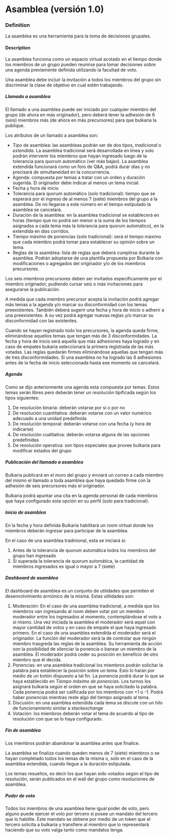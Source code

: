 Asamblea (versión 1.0)
======

### Definition
La asamblea es una herramienta para la toma de decisiones grupales. 

#### Description
La asamblea funciona como un espacio virtual acotado en el tiempo donde los miembros de un grupo pueden reunirse para tomar decisiones sobre una agenda previamente definida utilizando la facultad de voto.

Una asamblea debe incluir la invitación a todos los miembros del grupo sin discriminar la clase de objetivo en cual estén trabajando. 

##### Llamado a asamblea
El llamado a una asamblea puede ser iniciado por cualquier miembro del grupo (de ahora en más originador), pero deberá tener la adhesión de 6 (seis) miembros más (de ahora en más precursores) para que bulkaria la publique.

Los atributos de un llamado a asamblea son:
* Tipo de asamblea: las asambleas podrán ser de dos tipos, *tradicional* o *extendida*. La asamblea tradicional será desarrollada en línea y solo podrán intervenir los miembros que hayan ingresado luego de la tolerancia para quorum automático (ver más bajao). La asamblea extendida funcionará como un foro de Q&A, podrá durar días y no precisará de simultaneidad en la concurrencia.
* Agenda: compuesta por temas a tratar con un orden y duración sugerida. El originador debe indicar al menos un tema inicial.
* Fecha y hora de inicio
* Tolerancia para quorum automático (solo tradicional): tiempo que se esperará por el ingreso de al menos 7 (siete) miembros del grupo a la asamblea. De no llegarse a este número en el tiempo estipulado la asamblea se cancelará.
* Duración de la asamblea: en la asamblea tradicional se establecerá en horas (tiempo que no podrá ser menor a la suma de los tiempos asignados a cada tema más la tolerancia para quorum automático), en la extendida en días corridos.
* Tiempo máximo de ponencias (solo tradicional): será el tiempo máximo que cada miembro podrá tomar para establecer su opinión sobre un tema.
* Reglas de la asamblea: lista de reglas que deberá cumplirse durante la asamblea. Podrán adoptarse de una plantilla propuesta por Bulkaria con modificaciones o agregados del originador y/o de los miembros precursores.

Los seis miembros precursores deben ser invitados específicamente por el miembro originador, pudiendo cursar seis o más invitaciones para asegurarse la publicación.

A medida que cada miembro precursor acepta la invitación podrá agregar más temas a la agenda y/o marcar su disconformidad con los temas preexistentes. También deberá sugerir una fecha y hora de inicio o adherir a una preexistentes. A su vez podrá agregar nuevas reglas y/o marcar su disconformidad con las existentes.

Cuando se hayan registrado todo los precursores, la agenda queda firme, eliminándose aquellos temas que tengan más de 3 disconformidades. La fecha y hora de inicio será aquella que más adhesiones haya logrado y en caso de empates bukaria seleccionará la primera registrada de las más votadas. Las reglas quedarán firmes eliminándose aquellas que tengan más de tres disconformidades. Si una asamblea no ha logrado las 6 adhesiones antes de la fecha de inicio seleccionada hasta ese momento se cancelará. 

##### Agenda
Como se dijo anteriormente una agenda esta compuesta por temas. Estos temas serán libres pero deberán tener un resolución tipificada según los tipos siguientes:

1. De resolución binaria: deberán votarse por si o por no
2. De resolución cuantitativa: deberán votarse con un valor numérico adecuado a una unidad predefinida
4. De resolución temporal: deberán votarse con una fecha (y hora de indicarse)
5. De resolución cualitativa: deberán votarse alguna de las opciones predefinidas
5. De resolución operativa: son tipos especiales que provee bulkaria para modificar estados del grupo

##### Publicación del llamado a asamblea
Bulkaria publicará en el muro del grupo y enviará un correo a cada miembro del mismo el llamado a toda asamblea que haya quedado firme con la adhesión de seis precursores más el originador.

Bulkaria podrá apuntar una cita en la agenda personal de cada miembros que haya configurado esta opción en su perfil (solo para tradicional).

##### Inicio de asamblea
En la fecha y hora definida Bulkaria habilitará un room virtual donde los miembros deberán ingresar para participar de la asamblea.

En el caso de una asamblea tradinional, esta se iniciará si:
1. Antes de la tolerancia de quorum automática todos los miembros del grupo han ingresado
1. Si superada la tolerancia de quorum automática, la cantidad de miembros ingresados es igual o mayor a 7 (siete)

##### Dashboard de asamblea
El dashboard de asamblea es un conjunto de utilidades que permiten el desenvolvimiento armónico de la misma. Estas utilidades son:

1. Moderación: En el caso de una asamblea tradicional, a medida que los miembros van ingresando al room deben votar por un miembro moderador entre los ingresados al momento, contemplándose el voto a si mismo. Una vez iniciada la asamblea el moderador será aquel con mayor cantidad de votos y en caso de empate el que haya ingresado primero. En el caso de una asamblea extendida el moderador será el originador.
La función del moderador será la de controlar que ningún miembro trasgreda las reglas de la asamblea. Su herramienta de acción son la posibilidad de silenciar la ponencia o banear un miembro de la asamblea. El moderador podrá ceder su posición en beneficio de otro miembro que él decida.
1. Ponencias: en una asamblea tradicional los miembros podrán solicitar la palabra para establecer la posición sobre un tema. Esto lo harán por medio de un botón dispuesto a tal fin. La ponencia podrá durar lo que se haya establecido en _Tiempo máximo de ponencias_. Los turnos los asignará bulkaria según el orden en que se haya solicitado la palabra. Cada ponencia podrá ser calificada por los miembros con +1 o -1. Podrá haber ponencias mientras reste algo del tiempo asignado al tema.
1. Discusión: en una asamblea extendida cada tema se discute con un hilo de funcionamiento similar a *stackexchange*
1. Votación: los miembros deberán votar el tema de acuerdo al tipo de resolución con que se lo haya configurado.

##### Fin de asamblea
Los miembros podrán abandonar la asamblea antes que finalice.

La asamblea se finaliza cuando queden menos de 7 (siete) miembros o se hayan completado todos los temas de la misma o, solo en el caso de la asamblea extendida, cuando llegue a la duración estipulada.

Los temas resueltos, es decir los que hayan sido votados según el tipo de resolución, serán publicados en el wall del grupo como resoluciones de asamblea.

##### Poder de voto
Todos los miembros de una asamblea tiene igual poder de voto, pero alguno puede ejercer el voto por tercero si posee un mandato del tercero que lo habilite. Este mandato se obtiene por medio de un token que el tercero solicita a bulkaria y transfiere al miembro que lo representará haciendo que su voto valga tanto como mandatos tenga. 
